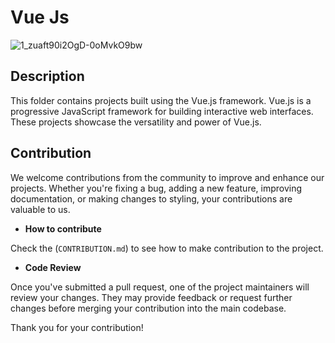 # Vue Js

![1_zuaft90i2OgD-0oMvkO9bw](https://github.com/khaymanii/JSFusion/assets/116851212/8e9297bc-d947-4207-8af8-c73a2182b0da)


## Description

This folder contains projects built using the Vue.js framework. Vue.js is a progressive JavaScript framework for building interactive web interfaces. These projects showcase the versatility and power of Vue.js.

## Contribution

We welcome contributions from the community to improve and enhance our projects. Whether you're fixing a bug, adding a new feature, improving documentation, or making changes to styling, your contributions are valuable to us.

- **How to contribute**

Check the (`CONTRIBUTION.md`) to see how to make contribution to the project.

- **Code Review**

Once you've submitted a pull request, one of the project maintainers will review your changes. They may provide feedback or request further changes before merging your contribution into the main codebase.

Thank you for your contribution!
